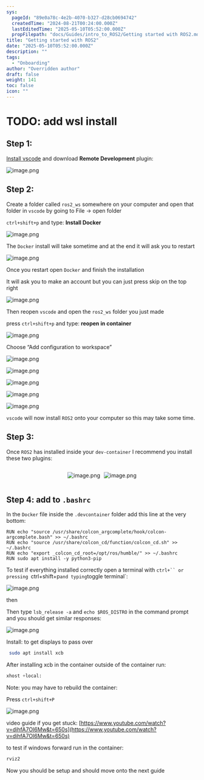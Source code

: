 ```yaml
---
sys:
  pageId: "89e0a78c-4e2b-4070-b327-d28cb0694742"
  createdTime: "2024-08-21T00:24:00.000Z"
  lastEditedTime: "2025-05-10T05:52:00.000Z"
  propFilepath: "docs/Guides/intro_to_ROS2/Getting started with ROS2.md"
title: "Getting started with ROS2"
date: "2025-05-10T05:52:00.000Z"
description: ""
tags:
  - "Onboarding"
author: "Overridden author"
draft: false
weight: 141
toc: false
icon: ""
---
```


# TODO: add wsl install

## Step 1:

[Install vscode](https://code.visualstudio.com/download) and download **Remote Development** plugin:

![image.png](https://prod-files-secure.s3.us-west-2.amazonaws.com/d518164a-d88e-44d1-a4ee-3adb3bd8bce0/efb52993-1881-4a40-b95e-6f020334f022/image.png?X-Amz-Algorithm=AWS4-HMAC-SHA256&X-Amz-Content-Sha256=UNSIGNED-PAYLOAD&X-Amz-Credential=ASIAZI2LB4666JWCR5D7%2F20250627%2Fus-west-2%2Fs3%2Faws4_request&X-Amz-Date=20250627T051046Z&X-Amz-Expires=3600&X-Amz-Security-Token=IQoJb3JpZ2luX2VjEHUaCXVzLXdlc3QtMiJHMEUCIQCcfJnw6Imym1wekIP59axXM803M5GoKN49OZw80Ty0YQIgPFSH7reDopbjhtzgS9MGOnT%2F00RRCU6FnUTF96goP8oq%2FwMIbhAAGgw2Mzc0MjMxODM4MDUiDLNUvOynAUnljnwYhCrcA5SAVf%2FZUSORkDylWqLE3RdgyA4SS07slYDeG6CUVUYbQpQ%2FYWhFg8wKCAzTBETP9KnaExkaUnt3k3QmoskucXkRG5QzhFOqxaEL51AJvVoYqOfwhXKRdB18rvElOMn5s4dd8H1eu1m1NoDIA%2BgEGdYNRgIUeymbNZxda8UF%2F6B4KUbIrE4YtxM8sgOYlO88W%2BERnFIwe4xZSWJt1U87reuvrobbIKl%2BT1XeMeWwmdUvl8%2FB78HYf6qdSGdJjDVYWzbn%2F5MwYjfAfc6PtmnVCWaMuUbxrAxPuXpqH5S65lpWwqM%2BYzJvElpruONOZPMbAmlhUXus%2FUi5e2yoOx%2BS7PaXStCzZHR6AEpG3aao%2FMdhY0ltgKAnR3C%2FVoOSOTfnwut%2BD%2FG9isMiSpUjK%2Bx2v31iTSYRefrnhBhhckcHazgW58dhT5zUSKT%2FZRVuxI01qf%2FQnI3nQ2U%2F8hWWlQsnSTtyqyR%2Fd4BETlS5U9jUKbkpVnrNxM%2FQjMbpON%2FP%2FDnH4MX1lslysFt4rEbjHnVVYvRAgAZHGWvbGwCIly2QpZNHn4alk2%2BcLU%2Fu7Rv%2FPY2LK0GGgPsW2vL8lToI4CPWWp135iUxVAwOir7EG2OIOseFkSKxiGLOVgYqjm1%2FMMnJ%2BMIGOqUB%2FseWx4eHkJofTjJpTDRw%2FKgUsXhq%2BggGRLjVTylsqkZ1xcqFyFBPGFao4B64M0uxHCd7VFHwAGc78iKs9Cu5JsAOcXTTL33MM4j28qNOtLhEF6Sn%2F0mAN8K0n6RO4B%2F5WMhM%2BVjzL2dHO9HTqprbhoSUVsKzyZiZ%2FxjxYrDQaM1dYO9bzLNKbSmtBCZTobk%2FCHwuCmQMAmoCsOu%2FvrvGfcSqeeqk&X-Amz-Signature=c57eedc943403e622614426e0526834f8e45eb1f667c0f839bc4b57bdc0ce177&X-Amz-SignedHeaders=host&x-amz-checksum-mode=ENABLED&x-id=GetObject)

## Step 2:

Create a folder called `ros2_ws` somewhere on your computer and open that folder in `vscode` by going to File → open folder 

`ctrl+shift+p` and type: **Install Docker**

![image.png](https://prod-files-secure.s3.us-west-2.amazonaws.com/d518164a-d88e-44d1-a4ee-3adb3bd8bce0/2269dc0e-1cd5-47ff-bceb-c04ad9b2eab0/image.png?X-Amz-Algorithm=AWS4-HMAC-SHA256&X-Amz-Content-Sha256=UNSIGNED-PAYLOAD&X-Amz-Credential=ASIAZI2LB4666JWCR5D7%2F20250627%2Fus-west-2%2Fs3%2Faws4_request&X-Amz-Date=20250627T051046Z&X-Amz-Expires=3600&X-Amz-Security-Token=IQoJb3JpZ2luX2VjEHUaCXVzLXdlc3QtMiJHMEUCIQCcfJnw6Imym1wekIP59axXM803M5GoKN49OZw80Ty0YQIgPFSH7reDopbjhtzgS9MGOnT%2F00RRCU6FnUTF96goP8oq%2FwMIbhAAGgw2Mzc0MjMxODM4MDUiDLNUvOynAUnljnwYhCrcA5SAVf%2FZUSORkDylWqLE3RdgyA4SS07slYDeG6CUVUYbQpQ%2FYWhFg8wKCAzTBETP9KnaExkaUnt3k3QmoskucXkRG5QzhFOqxaEL51AJvVoYqOfwhXKRdB18rvElOMn5s4dd8H1eu1m1NoDIA%2BgEGdYNRgIUeymbNZxda8UF%2F6B4KUbIrE4YtxM8sgOYlO88W%2BERnFIwe4xZSWJt1U87reuvrobbIKl%2BT1XeMeWwmdUvl8%2FB78HYf6qdSGdJjDVYWzbn%2F5MwYjfAfc6PtmnVCWaMuUbxrAxPuXpqH5S65lpWwqM%2BYzJvElpruONOZPMbAmlhUXus%2FUi5e2yoOx%2BS7PaXStCzZHR6AEpG3aao%2FMdhY0ltgKAnR3C%2FVoOSOTfnwut%2BD%2FG9isMiSpUjK%2Bx2v31iTSYRefrnhBhhckcHazgW58dhT5zUSKT%2FZRVuxI01qf%2FQnI3nQ2U%2F8hWWlQsnSTtyqyR%2Fd4BETlS5U9jUKbkpVnrNxM%2FQjMbpON%2FP%2FDnH4MX1lslysFt4rEbjHnVVYvRAgAZHGWvbGwCIly2QpZNHn4alk2%2BcLU%2Fu7Rv%2FPY2LK0GGgPsW2vL8lToI4CPWWp135iUxVAwOir7EG2OIOseFkSKxiGLOVgYqjm1%2FMMnJ%2BMIGOqUB%2FseWx4eHkJofTjJpTDRw%2FKgUsXhq%2BggGRLjVTylsqkZ1xcqFyFBPGFao4B64M0uxHCd7VFHwAGc78iKs9Cu5JsAOcXTTL33MM4j28qNOtLhEF6Sn%2F0mAN8K0n6RO4B%2F5WMhM%2BVjzL2dHO9HTqprbhoSUVsKzyZiZ%2FxjxYrDQaM1dYO9bzLNKbSmtBCZTobk%2FCHwuCmQMAmoCsOu%2FvrvGfcSqeeqk&X-Amz-Signature=b73864e76f7d071934556d3630c79d26197676fb33ed432778170da492da04f7&X-Amz-SignedHeaders=host&x-amz-checksum-mode=ENABLED&x-id=GetObject)

The `Docker` install will take sometime and at the end it will ask you to restart

![image.png](https://prod-files-secure.s3.us-west-2.amazonaws.com/d518164a-d88e-44d1-a4ee-3adb3bd8bce0/ed233f78-be33-4b1f-b89c-9c346c0e961e/image.png?X-Amz-Algorithm=AWS4-HMAC-SHA256&X-Amz-Content-Sha256=UNSIGNED-PAYLOAD&X-Amz-Credential=ASIAZI2LB4666JWCR5D7%2F20250627%2Fus-west-2%2Fs3%2Faws4_request&X-Amz-Date=20250627T051046Z&X-Amz-Expires=3600&X-Amz-Security-Token=IQoJb3JpZ2luX2VjEHUaCXVzLXdlc3QtMiJHMEUCIQCcfJnw6Imym1wekIP59axXM803M5GoKN49OZw80Ty0YQIgPFSH7reDopbjhtzgS9MGOnT%2F00RRCU6FnUTF96goP8oq%2FwMIbhAAGgw2Mzc0MjMxODM4MDUiDLNUvOynAUnljnwYhCrcA5SAVf%2FZUSORkDylWqLE3RdgyA4SS07slYDeG6CUVUYbQpQ%2FYWhFg8wKCAzTBETP9KnaExkaUnt3k3QmoskucXkRG5QzhFOqxaEL51AJvVoYqOfwhXKRdB18rvElOMn5s4dd8H1eu1m1NoDIA%2BgEGdYNRgIUeymbNZxda8UF%2F6B4KUbIrE4YtxM8sgOYlO88W%2BERnFIwe4xZSWJt1U87reuvrobbIKl%2BT1XeMeWwmdUvl8%2FB78HYf6qdSGdJjDVYWzbn%2F5MwYjfAfc6PtmnVCWaMuUbxrAxPuXpqH5S65lpWwqM%2BYzJvElpruONOZPMbAmlhUXus%2FUi5e2yoOx%2BS7PaXStCzZHR6AEpG3aao%2FMdhY0ltgKAnR3C%2FVoOSOTfnwut%2BD%2FG9isMiSpUjK%2Bx2v31iTSYRefrnhBhhckcHazgW58dhT5zUSKT%2FZRVuxI01qf%2FQnI3nQ2U%2F8hWWlQsnSTtyqyR%2Fd4BETlS5U9jUKbkpVnrNxM%2FQjMbpON%2FP%2FDnH4MX1lslysFt4rEbjHnVVYvRAgAZHGWvbGwCIly2QpZNHn4alk2%2BcLU%2Fu7Rv%2FPY2LK0GGgPsW2vL8lToI4CPWWp135iUxVAwOir7EG2OIOseFkSKxiGLOVgYqjm1%2FMMnJ%2BMIGOqUB%2FseWx4eHkJofTjJpTDRw%2FKgUsXhq%2BggGRLjVTylsqkZ1xcqFyFBPGFao4B64M0uxHCd7VFHwAGc78iKs9Cu5JsAOcXTTL33MM4j28qNOtLhEF6Sn%2F0mAN8K0n6RO4B%2F5WMhM%2BVjzL2dHO9HTqprbhoSUVsKzyZiZ%2FxjxYrDQaM1dYO9bzLNKbSmtBCZTobk%2FCHwuCmQMAmoCsOu%2FvrvGfcSqeeqk&X-Amz-Signature=3db48b626a5ea636e5e88a616be64cc8217244d2a0f8492c638a939f62ae8997&X-Amz-SignedHeaders=host&x-amz-checksum-mode=ENABLED&x-id=GetObject)

Once you restart open `Docker` and finish the installation

It will ask you to make an account but you can just press skip on the top right

![image.png](https://prod-files-secure.s3.us-west-2.amazonaws.com/d518164a-d88e-44d1-a4ee-3adb3bd8bce0/21010ad9-1659-4fd9-9f59-9932a09b2a3d/image.png?X-Amz-Algorithm=AWS4-HMAC-SHA256&X-Amz-Content-Sha256=UNSIGNED-PAYLOAD&X-Amz-Credential=ASIAZI2LB4666JWCR5D7%2F20250627%2Fus-west-2%2Fs3%2Faws4_request&X-Amz-Date=20250627T051046Z&X-Amz-Expires=3600&X-Amz-Security-Token=IQoJb3JpZ2luX2VjEHUaCXVzLXdlc3QtMiJHMEUCIQCcfJnw6Imym1wekIP59axXM803M5GoKN49OZw80Ty0YQIgPFSH7reDopbjhtzgS9MGOnT%2F00RRCU6FnUTF96goP8oq%2FwMIbhAAGgw2Mzc0MjMxODM4MDUiDLNUvOynAUnljnwYhCrcA5SAVf%2FZUSORkDylWqLE3RdgyA4SS07slYDeG6CUVUYbQpQ%2FYWhFg8wKCAzTBETP9KnaExkaUnt3k3QmoskucXkRG5QzhFOqxaEL51AJvVoYqOfwhXKRdB18rvElOMn5s4dd8H1eu1m1NoDIA%2BgEGdYNRgIUeymbNZxda8UF%2F6B4KUbIrE4YtxM8sgOYlO88W%2BERnFIwe4xZSWJt1U87reuvrobbIKl%2BT1XeMeWwmdUvl8%2FB78HYf6qdSGdJjDVYWzbn%2F5MwYjfAfc6PtmnVCWaMuUbxrAxPuXpqH5S65lpWwqM%2BYzJvElpruONOZPMbAmlhUXus%2FUi5e2yoOx%2BS7PaXStCzZHR6AEpG3aao%2FMdhY0ltgKAnR3C%2FVoOSOTfnwut%2BD%2FG9isMiSpUjK%2Bx2v31iTSYRefrnhBhhckcHazgW58dhT5zUSKT%2FZRVuxI01qf%2FQnI3nQ2U%2F8hWWlQsnSTtyqyR%2Fd4BETlS5U9jUKbkpVnrNxM%2FQjMbpON%2FP%2FDnH4MX1lslysFt4rEbjHnVVYvRAgAZHGWvbGwCIly2QpZNHn4alk2%2BcLU%2Fu7Rv%2FPY2LK0GGgPsW2vL8lToI4CPWWp135iUxVAwOir7EG2OIOseFkSKxiGLOVgYqjm1%2FMMnJ%2BMIGOqUB%2FseWx4eHkJofTjJpTDRw%2FKgUsXhq%2BggGRLjVTylsqkZ1xcqFyFBPGFao4B64M0uxHCd7VFHwAGc78iKs9Cu5JsAOcXTTL33MM4j28qNOtLhEF6Sn%2F0mAN8K0n6RO4B%2F5WMhM%2BVjzL2dHO9HTqprbhoSUVsKzyZiZ%2FxjxYrDQaM1dYO9bzLNKbSmtBCZTobk%2FCHwuCmQMAmoCsOu%2FvrvGfcSqeeqk&X-Amz-Signature=509d8aea4ffad1fa4ad5dc7f051ad64241464c658ce2dabbfa06f8b33de81668&X-Amz-SignedHeaders=host&x-amz-checksum-mode=ENABLED&x-id=GetObject)

Then reopen `vscode` and open the `ros2_ws` folder you just made

press `ctrl+shift+p` and type: **reopen in container**

![image.png](https://prod-files-secure.s3.us-west-2.amazonaws.com/d518164a-d88e-44d1-a4ee-3adb3bd8bce0/4e93b8c2-41ad-488c-8095-c74205196118/image.png?X-Amz-Algorithm=AWS4-HMAC-SHA256&X-Amz-Content-Sha256=UNSIGNED-PAYLOAD&X-Amz-Credential=ASIAZI2LB4666JWCR5D7%2F20250627%2Fus-west-2%2Fs3%2Faws4_request&X-Amz-Date=20250627T051046Z&X-Amz-Expires=3600&X-Amz-Security-Token=IQoJb3JpZ2luX2VjEHUaCXVzLXdlc3QtMiJHMEUCIQCcfJnw6Imym1wekIP59axXM803M5GoKN49OZw80Ty0YQIgPFSH7reDopbjhtzgS9MGOnT%2F00RRCU6FnUTF96goP8oq%2FwMIbhAAGgw2Mzc0MjMxODM4MDUiDLNUvOynAUnljnwYhCrcA5SAVf%2FZUSORkDylWqLE3RdgyA4SS07slYDeG6CUVUYbQpQ%2FYWhFg8wKCAzTBETP9KnaExkaUnt3k3QmoskucXkRG5QzhFOqxaEL51AJvVoYqOfwhXKRdB18rvElOMn5s4dd8H1eu1m1NoDIA%2BgEGdYNRgIUeymbNZxda8UF%2F6B4KUbIrE4YtxM8sgOYlO88W%2BERnFIwe4xZSWJt1U87reuvrobbIKl%2BT1XeMeWwmdUvl8%2FB78HYf6qdSGdJjDVYWzbn%2F5MwYjfAfc6PtmnVCWaMuUbxrAxPuXpqH5S65lpWwqM%2BYzJvElpruONOZPMbAmlhUXus%2FUi5e2yoOx%2BS7PaXStCzZHR6AEpG3aao%2FMdhY0ltgKAnR3C%2FVoOSOTfnwut%2BD%2FG9isMiSpUjK%2Bx2v31iTSYRefrnhBhhckcHazgW58dhT5zUSKT%2FZRVuxI01qf%2FQnI3nQ2U%2F8hWWlQsnSTtyqyR%2Fd4BETlS5U9jUKbkpVnrNxM%2FQjMbpON%2FP%2FDnH4MX1lslysFt4rEbjHnVVYvRAgAZHGWvbGwCIly2QpZNHn4alk2%2BcLU%2Fu7Rv%2FPY2LK0GGgPsW2vL8lToI4CPWWp135iUxVAwOir7EG2OIOseFkSKxiGLOVgYqjm1%2FMMnJ%2BMIGOqUB%2FseWx4eHkJofTjJpTDRw%2FKgUsXhq%2BggGRLjVTylsqkZ1xcqFyFBPGFao4B64M0uxHCd7VFHwAGc78iKs9Cu5JsAOcXTTL33MM4j28qNOtLhEF6Sn%2F0mAN8K0n6RO4B%2F5WMhM%2BVjzL2dHO9HTqprbhoSUVsKzyZiZ%2FxjxYrDQaM1dYO9bzLNKbSmtBCZTobk%2FCHwuCmQMAmoCsOu%2FvrvGfcSqeeqk&X-Amz-Signature=1841504769dea288e99cad6317c00120128e152b2f7aa0bca8b7ac2bf4548451&X-Amz-SignedHeaders=host&x-amz-checksum-mode=ENABLED&x-id=GetObject)

Choose “Add configuration to workspace”

![image.png](https://prod-files-secure.s3.us-west-2.amazonaws.com/d518164a-d88e-44d1-a4ee-3adb3bd8bce0/9560b282-5060-4989-ba37-97e7b2c22476/image.png?X-Amz-Algorithm=AWS4-HMAC-SHA256&X-Amz-Content-Sha256=UNSIGNED-PAYLOAD&X-Amz-Credential=ASIAZI2LB4666JWCR5D7%2F20250627%2Fus-west-2%2Fs3%2Faws4_request&X-Amz-Date=20250627T051046Z&X-Amz-Expires=3600&X-Amz-Security-Token=IQoJb3JpZ2luX2VjEHUaCXVzLXdlc3QtMiJHMEUCIQCcfJnw6Imym1wekIP59axXM803M5GoKN49OZw80Ty0YQIgPFSH7reDopbjhtzgS9MGOnT%2F00RRCU6FnUTF96goP8oq%2FwMIbhAAGgw2Mzc0MjMxODM4MDUiDLNUvOynAUnljnwYhCrcA5SAVf%2FZUSORkDylWqLE3RdgyA4SS07slYDeG6CUVUYbQpQ%2FYWhFg8wKCAzTBETP9KnaExkaUnt3k3QmoskucXkRG5QzhFOqxaEL51AJvVoYqOfwhXKRdB18rvElOMn5s4dd8H1eu1m1NoDIA%2BgEGdYNRgIUeymbNZxda8UF%2F6B4KUbIrE4YtxM8sgOYlO88W%2BERnFIwe4xZSWJt1U87reuvrobbIKl%2BT1XeMeWwmdUvl8%2FB78HYf6qdSGdJjDVYWzbn%2F5MwYjfAfc6PtmnVCWaMuUbxrAxPuXpqH5S65lpWwqM%2BYzJvElpruONOZPMbAmlhUXus%2FUi5e2yoOx%2BS7PaXStCzZHR6AEpG3aao%2FMdhY0ltgKAnR3C%2FVoOSOTfnwut%2BD%2FG9isMiSpUjK%2Bx2v31iTSYRefrnhBhhckcHazgW58dhT5zUSKT%2FZRVuxI01qf%2FQnI3nQ2U%2F8hWWlQsnSTtyqyR%2Fd4BETlS5U9jUKbkpVnrNxM%2FQjMbpON%2FP%2FDnH4MX1lslysFt4rEbjHnVVYvRAgAZHGWvbGwCIly2QpZNHn4alk2%2BcLU%2Fu7Rv%2FPY2LK0GGgPsW2vL8lToI4CPWWp135iUxVAwOir7EG2OIOseFkSKxiGLOVgYqjm1%2FMMnJ%2BMIGOqUB%2FseWx4eHkJofTjJpTDRw%2FKgUsXhq%2BggGRLjVTylsqkZ1xcqFyFBPGFao4B64M0uxHCd7VFHwAGc78iKs9Cu5JsAOcXTTL33MM4j28qNOtLhEF6Sn%2F0mAN8K0n6RO4B%2F5WMhM%2BVjzL2dHO9HTqprbhoSUVsKzyZiZ%2FxjxYrDQaM1dYO9bzLNKbSmtBCZTobk%2FCHwuCmQMAmoCsOu%2FvrvGfcSqeeqk&X-Amz-Signature=9b3c870c9f132f9cadb7a1531ba152dc7b9d70cdec26daf25a5cddc7f1866ca1&X-Amz-SignedHeaders=host&x-amz-checksum-mode=ENABLED&x-id=GetObject)

![image.png](https://prod-files-secure.s3.us-west-2.amazonaws.com/d518164a-d88e-44d1-a4ee-3adb3bd8bce0/2ee63f81-886b-48e8-a553-dc6e5eac99e4/image.png?X-Amz-Algorithm=AWS4-HMAC-SHA256&X-Amz-Content-Sha256=UNSIGNED-PAYLOAD&X-Amz-Credential=ASIAZI2LB4666JWCR5D7%2F20250627%2Fus-west-2%2Fs3%2Faws4_request&X-Amz-Date=20250627T051046Z&X-Amz-Expires=3600&X-Amz-Security-Token=IQoJb3JpZ2luX2VjEHUaCXVzLXdlc3QtMiJHMEUCIQCcfJnw6Imym1wekIP59axXM803M5GoKN49OZw80Ty0YQIgPFSH7reDopbjhtzgS9MGOnT%2F00RRCU6FnUTF96goP8oq%2FwMIbhAAGgw2Mzc0MjMxODM4MDUiDLNUvOynAUnljnwYhCrcA5SAVf%2FZUSORkDylWqLE3RdgyA4SS07slYDeG6CUVUYbQpQ%2FYWhFg8wKCAzTBETP9KnaExkaUnt3k3QmoskucXkRG5QzhFOqxaEL51AJvVoYqOfwhXKRdB18rvElOMn5s4dd8H1eu1m1NoDIA%2BgEGdYNRgIUeymbNZxda8UF%2F6B4KUbIrE4YtxM8sgOYlO88W%2BERnFIwe4xZSWJt1U87reuvrobbIKl%2BT1XeMeWwmdUvl8%2FB78HYf6qdSGdJjDVYWzbn%2F5MwYjfAfc6PtmnVCWaMuUbxrAxPuXpqH5S65lpWwqM%2BYzJvElpruONOZPMbAmlhUXus%2FUi5e2yoOx%2BS7PaXStCzZHR6AEpG3aao%2FMdhY0ltgKAnR3C%2FVoOSOTfnwut%2BD%2FG9isMiSpUjK%2Bx2v31iTSYRefrnhBhhckcHazgW58dhT5zUSKT%2FZRVuxI01qf%2FQnI3nQ2U%2F8hWWlQsnSTtyqyR%2Fd4BETlS5U9jUKbkpVnrNxM%2FQjMbpON%2FP%2FDnH4MX1lslysFt4rEbjHnVVYvRAgAZHGWvbGwCIly2QpZNHn4alk2%2BcLU%2Fu7Rv%2FPY2LK0GGgPsW2vL8lToI4CPWWp135iUxVAwOir7EG2OIOseFkSKxiGLOVgYqjm1%2FMMnJ%2BMIGOqUB%2FseWx4eHkJofTjJpTDRw%2FKgUsXhq%2BggGRLjVTylsqkZ1xcqFyFBPGFao4B64M0uxHCd7VFHwAGc78iKs9Cu5JsAOcXTTL33MM4j28qNOtLhEF6Sn%2F0mAN8K0n6RO4B%2F5WMhM%2BVjzL2dHO9HTqprbhoSUVsKzyZiZ%2FxjxYrDQaM1dYO9bzLNKbSmtBCZTobk%2FCHwuCmQMAmoCsOu%2FvrvGfcSqeeqk&X-Amz-Signature=c2c4ef0d9341ee6f4c177a52341e278eba3fd481b5a35811c613a832e99db1e9&X-Amz-SignedHeaders=host&x-amz-checksum-mode=ENABLED&x-id=GetObject)

![image.png](https://prod-files-secure.s3.us-west-2.amazonaws.com/d518164a-d88e-44d1-a4ee-3adb3bd8bce0/ae1580b2-b048-407e-aed9-b584224a7a04/image.png?X-Amz-Algorithm=AWS4-HMAC-SHA256&X-Amz-Content-Sha256=UNSIGNED-PAYLOAD&X-Amz-Credential=ASIAZI2LB4666JWCR5D7%2F20250627%2Fus-west-2%2Fs3%2Faws4_request&X-Amz-Date=20250627T051046Z&X-Amz-Expires=3600&X-Amz-Security-Token=IQoJb3JpZ2luX2VjEHUaCXVzLXdlc3QtMiJHMEUCIQCcfJnw6Imym1wekIP59axXM803M5GoKN49OZw80Ty0YQIgPFSH7reDopbjhtzgS9MGOnT%2F00RRCU6FnUTF96goP8oq%2FwMIbhAAGgw2Mzc0MjMxODM4MDUiDLNUvOynAUnljnwYhCrcA5SAVf%2FZUSORkDylWqLE3RdgyA4SS07slYDeG6CUVUYbQpQ%2FYWhFg8wKCAzTBETP9KnaExkaUnt3k3QmoskucXkRG5QzhFOqxaEL51AJvVoYqOfwhXKRdB18rvElOMn5s4dd8H1eu1m1NoDIA%2BgEGdYNRgIUeymbNZxda8UF%2F6B4KUbIrE4YtxM8sgOYlO88W%2BERnFIwe4xZSWJt1U87reuvrobbIKl%2BT1XeMeWwmdUvl8%2FB78HYf6qdSGdJjDVYWzbn%2F5MwYjfAfc6PtmnVCWaMuUbxrAxPuXpqH5S65lpWwqM%2BYzJvElpruONOZPMbAmlhUXus%2FUi5e2yoOx%2BS7PaXStCzZHR6AEpG3aao%2FMdhY0ltgKAnR3C%2FVoOSOTfnwut%2BD%2FG9isMiSpUjK%2Bx2v31iTSYRefrnhBhhckcHazgW58dhT5zUSKT%2FZRVuxI01qf%2FQnI3nQ2U%2F8hWWlQsnSTtyqyR%2Fd4BETlS5U9jUKbkpVnrNxM%2FQjMbpON%2FP%2FDnH4MX1lslysFt4rEbjHnVVYvRAgAZHGWvbGwCIly2QpZNHn4alk2%2BcLU%2Fu7Rv%2FPY2LK0GGgPsW2vL8lToI4CPWWp135iUxVAwOir7EG2OIOseFkSKxiGLOVgYqjm1%2FMMnJ%2BMIGOqUB%2FseWx4eHkJofTjJpTDRw%2FKgUsXhq%2BggGRLjVTylsqkZ1xcqFyFBPGFao4B64M0uxHCd7VFHwAGc78iKs9Cu5JsAOcXTTL33MM4j28qNOtLhEF6Sn%2F0mAN8K0n6RO4B%2F5WMhM%2BVjzL2dHO9HTqprbhoSUVsKzyZiZ%2FxjxYrDQaM1dYO9bzLNKbSmtBCZTobk%2FCHwuCmQMAmoCsOu%2FvrvGfcSqeeqk&X-Amz-Signature=0778ddc780187b8ab9564fa704042b8ddc2e536dd4dac6ea020d3bfb587b58ba&X-Amz-SignedHeaders=host&x-amz-checksum-mode=ENABLED&x-id=GetObject)

![image.png](https://prod-files-secure.s3.us-west-2.amazonaws.com/d518164a-d88e-44d1-a4ee-3adb3bd8bce0/53255b28-f75e-430f-b9e3-c0ac8577e42b/image.png?X-Amz-Algorithm=AWS4-HMAC-SHA256&X-Amz-Content-Sha256=UNSIGNED-PAYLOAD&X-Amz-Credential=ASIAZI2LB4666JWCR5D7%2F20250627%2Fus-west-2%2Fs3%2Faws4_request&X-Amz-Date=20250627T051046Z&X-Amz-Expires=3600&X-Amz-Security-Token=IQoJb3JpZ2luX2VjEHUaCXVzLXdlc3QtMiJHMEUCIQCcfJnw6Imym1wekIP59axXM803M5GoKN49OZw80Ty0YQIgPFSH7reDopbjhtzgS9MGOnT%2F00RRCU6FnUTF96goP8oq%2FwMIbhAAGgw2Mzc0MjMxODM4MDUiDLNUvOynAUnljnwYhCrcA5SAVf%2FZUSORkDylWqLE3RdgyA4SS07slYDeG6CUVUYbQpQ%2FYWhFg8wKCAzTBETP9KnaExkaUnt3k3QmoskucXkRG5QzhFOqxaEL51AJvVoYqOfwhXKRdB18rvElOMn5s4dd8H1eu1m1NoDIA%2BgEGdYNRgIUeymbNZxda8UF%2F6B4KUbIrE4YtxM8sgOYlO88W%2BERnFIwe4xZSWJt1U87reuvrobbIKl%2BT1XeMeWwmdUvl8%2FB78HYf6qdSGdJjDVYWzbn%2F5MwYjfAfc6PtmnVCWaMuUbxrAxPuXpqH5S65lpWwqM%2BYzJvElpruONOZPMbAmlhUXus%2FUi5e2yoOx%2BS7PaXStCzZHR6AEpG3aao%2FMdhY0ltgKAnR3C%2FVoOSOTfnwut%2BD%2FG9isMiSpUjK%2Bx2v31iTSYRefrnhBhhckcHazgW58dhT5zUSKT%2FZRVuxI01qf%2FQnI3nQ2U%2F8hWWlQsnSTtyqyR%2Fd4BETlS5U9jUKbkpVnrNxM%2FQjMbpON%2FP%2FDnH4MX1lslysFt4rEbjHnVVYvRAgAZHGWvbGwCIly2QpZNHn4alk2%2BcLU%2Fu7Rv%2FPY2LK0GGgPsW2vL8lToI4CPWWp135iUxVAwOir7EG2OIOseFkSKxiGLOVgYqjm1%2FMMnJ%2BMIGOqUB%2FseWx4eHkJofTjJpTDRw%2FKgUsXhq%2BggGRLjVTylsqkZ1xcqFyFBPGFao4B64M0uxHCd7VFHwAGc78iKs9Cu5JsAOcXTTL33MM4j28qNOtLhEF6Sn%2F0mAN8K0n6RO4B%2F5WMhM%2BVjzL2dHO9HTqprbhoSUVsKzyZiZ%2FxjxYrDQaM1dYO9bzLNKbSmtBCZTobk%2FCHwuCmQMAmoCsOu%2FvrvGfcSqeeqk&X-Amz-Signature=745369755bcfe3ffccfe0611eb48d040ba722e23b14482a3b5393cfdeb998b2b&X-Amz-SignedHeaders=host&x-amz-checksum-mode=ENABLED&x-id=GetObject)

![image.png](https://prod-files-secure.s3.us-west-2.amazonaws.com/d518164a-d88e-44d1-a4ee-3adb3bd8bce0/7c562767-5af9-4ffb-97d1-327bcdf4ee00/image.png?X-Amz-Algorithm=AWS4-HMAC-SHA256&X-Amz-Content-Sha256=UNSIGNED-PAYLOAD&X-Amz-Credential=ASIAZI2LB4666JWCR5D7%2F20250627%2Fus-west-2%2Fs3%2Faws4_request&X-Amz-Date=20250627T051046Z&X-Amz-Expires=3600&X-Amz-Security-Token=IQoJb3JpZ2luX2VjEHUaCXVzLXdlc3QtMiJHMEUCIQCcfJnw6Imym1wekIP59axXM803M5GoKN49OZw80Ty0YQIgPFSH7reDopbjhtzgS9MGOnT%2F00RRCU6FnUTF96goP8oq%2FwMIbhAAGgw2Mzc0MjMxODM4MDUiDLNUvOynAUnljnwYhCrcA5SAVf%2FZUSORkDylWqLE3RdgyA4SS07slYDeG6CUVUYbQpQ%2FYWhFg8wKCAzTBETP9KnaExkaUnt3k3QmoskucXkRG5QzhFOqxaEL51AJvVoYqOfwhXKRdB18rvElOMn5s4dd8H1eu1m1NoDIA%2BgEGdYNRgIUeymbNZxda8UF%2F6B4KUbIrE4YtxM8sgOYlO88W%2BERnFIwe4xZSWJt1U87reuvrobbIKl%2BT1XeMeWwmdUvl8%2FB78HYf6qdSGdJjDVYWzbn%2F5MwYjfAfc6PtmnVCWaMuUbxrAxPuXpqH5S65lpWwqM%2BYzJvElpruONOZPMbAmlhUXus%2FUi5e2yoOx%2BS7PaXStCzZHR6AEpG3aao%2FMdhY0ltgKAnR3C%2FVoOSOTfnwut%2BD%2FG9isMiSpUjK%2Bx2v31iTSYRefrnhBhhckcHazgW58dhT5zUSKT%2FZRVuxI01qf%2FQnI3nQ2U%2F8hWWlQsnSTtyqyR%2Fd4BETlS5U9jUKbkpVnrNxM%2FQjMbpON%2FP%2FDnH4MX1lslysFt4rEbjHnVVYvRAgAZHGWvbGwCIly2QpZNHn4alk2%2BcLU%2Fu7Rv%2FPY2LK0GGgPsW2vL8lToI4CPWWp135iUxVAwOir7EG2OIOseFkSKxiGLOVgYqjm1%2FMMnJ%2BMIGOqUB%2FseWx4eHkJofTjJpTDRw%2FKgUsXhq%2BggGRLjVTylsqkZ1xcqFyFBPGFao4B64M0uxHCd7VFHwAGc78iKs9Cu5JsAOcXTTL33MM4j28qNOtLhEF6Sn%2F0mAN8K0n6RO4B%2F5WMhM%2BVjzL2dHO9HTqprbhoSUVsKzyZiZ%2FxjxYrDQaM1dYO9bzLNKbSmtBCZTobk%2FCHwuCmQMAmoCsOu%2FvrvGfcSqeeqk&X-Amz-Signature=7f7707822b675118182dc96072e1d9aa18cdd03deb0b055c9545f0f43ff803f1&X-Amz-SignedHeaders=host&x-amz-checksum-mode=ENABLED&x-id=GetObject)

`vscode` will now install `ROS2` onto your computer so this may take some time.

## Step 3:

Once `ROS2` has installed inside your `dev-container` I recommend you install these two plugins:

<div style="display: flex;flex-direction: row; column-gap:10px; max-width: 630px;justify-content: center;">
<div>

![image.png](https://prod-files-secure.s3.us-west-2.amazonaws.com/d518164a-d88e-44d1-a4ee-3adb3bd8bce0/3fc3d550-5a54-4ba1-ba6b-faa01cdb7369/image.png?X-Amz-Algorithm=AWS4-HMAC-SHA256&X-Amz-Content-Sha256=UNSIGNED-PAYLOAD&X-Amz-Credential=ASIAZI2LB466WB2BOPMH%2F20250627%2Fus-west-2%2Fs3%2Faws4_request&X-Amz-Date=20250627T051049Z&X-Amz-Expires=3600&X-Amz-Security-Token=IQoJb3JpZ2luX2VjEHUaCXVzLXdlc3QtMiJHMEUCIQDQEKGupowLZAESgHhNqhGUcZW%2FFG4coW%2BmTjigD9KaBAIgMNzkn8XMErS0ayxJjAwONR0BwkA75ytbdT3pw5Zfz%2BMq%2FwMIbhAAGgw2Mzc0MjMxODM4MDUiDD7%2BE8GSkK0RSotUByrcA9MsS8Der4LECVa6KqblGCa55aGBOAxOXRg%2BgpkS9InfR6ifjOuXzGS2c7XjIgdaItGbe7yw%2ByCtAPFn2T1vt%2FWBlHmBjub1PtOb%2Bt7xYwkwdlTEVkVHX212%2BulIVN22%2F5ptjmjq5tzMnastZWu%2Bwr%2FSYCgxg4edk2RheoCTTJgvQwWYDwBxgES%2BX9FMc7oK8erh95MPuvNublfOPChCSc1ujQDIxrPXjGs%2FUQiWsKXxsa1K7RjqDWcvW7Acs1VQPX8gC4tWGZR6nxZW4ohfT0Adl3PX627294kL1GnKgGZdbb98Hb2WHG9t7ea2i7VeReidyfqZMfHNsg4wwtRXgdpZgQz%2BOeVxetwZ06wDjWbdD%2F0sHHHbU1oJCeSKhf7T9QFFMLKM683AhldJtocQyxmr0zEAs8E4QunfHXXgqy3pz08Gpzo5AG0n3rdwcz5FCkRzawTC%2F%2FOLOnhNwvZfa%2F6jQXCEdc7W3dSORfTX638RXZoJiPBhwmp5nbN2U2SwMNYifQZdGhTiAPzdN%2FIdVPP6NHnIATezvwdju6PIRgiXAbi458sJrLtVNC7HrvWkOK76FizUgz%2Bfuuj%2BhrTduASXwVgnAvwWtgwRvP1%2BJUfbegNAVTseaZZNc2aaMLzJ%2BMIGOqUB3LV7FhHuJ8U1KqfccQNeThkVQSuZi5KDS4d%2BEA%2BeJXegkYcnYiEepn9%2BFRqXV%2BxyVKwjTRyGsEsTrM9BkpPeR176gqUXYQrA5FD6ZiSH7UA7DsnX4SNrI%2FrN0052quMjbaBX%2BbwpOpeJryYGXrjlLcXnNzMWE7%2FRa1fbSoxdNVKvvk9%2Fn3Xc5lJSE%2BCFkSN4HhMszlgVZsWXqQObjnGXJ1AXTnJU&X-Amz-Signature=01053c9509e9ab91ca2e44cdbd5dd1676aa5b0bc14c0a99779e513b0fdb17249&X-Amz-SignedHeaders=host&x-amz-checksum-mode=ENABLED&x-id=GetObject)

</div>
<div>

![image.png](https://prod-files-secure.s3.us-west-2.amazonaws.com/d518164a-d88e-44d1-a4ee-3adb3bd8bce0/d994cc66-13c2-4093-a5a3-f84cf4601a82/image.png?X-Amz-Algorithm=AWS4-HMAC-SHA256&X-Amz-Content-Sha256=UNSIGNED-PAYLOAD&X-Amz-Credential=ASIAZI2LB466Z347KY7J%2F20250627%2Fus-west-2%2Fs3%2Faws4_request&X-Amz-Date=20250627T051049Z&X-Amz-Expires=3600&X-Amz-Security-Token=IQoJb3JpZ2luX2VjEHUaCXVzLXdlc3QtMiJGMEQCIBERg4cAUtcNS2aCU9IeEpTHzYDtO6lEM7dXJXaKMIo7AiBjqm%2FKyhuCDe99aVnrAwY0MRygVojd4WIQxEPzz7VPOir%2FAwhuEAAaDDYzNzQyMzE4MzgwNSIM2LrIz%2F1pGuZVxwLYKtwD3eNH6X0iobN56nv2S2bqK5uOxEE1%2BGX2edxF0W6iwcT%2FvrPpGlUqGgcYZvcVvuOZNeouHlbLVdm18j61ft7yiuEAaiWPJ2ytY8cy%2B3vaMYN%2BujRiwesgSoNPH%2BVcdmp4zwNuOyXvF9ifbrDby1jRsCqHFwJpL71LKMs0xaMLz%2FbP9BryJJY9OHzfLc5sYO4%2FtkTB4EXlChJMx0YO12PEjWA61x1lyO9oiDPfhE8GuYKfovR8%2FWW1IKcyZhL5SpaYsmiTNwbhvkpfsPeJBIcrvtR1ZWBN0ahDDvCsMI9wPZmu34Nmxd5oWRVoKFFPTJd14vd%2FDW6iGSD4%2F5mHxOlvzdhLcjK3DAotTu0ZzXshE0euHrDJoxsG%2B5MuK4i8FRrXt9V%2B1kAh8VRtTIMFa43jDAmoFBfVN5DiOVrCVNj6hAlNpMr62ZAiHSPhmP%2FMlJdcfkSdGFRfsCNhVplabqdC6OMEBs3f6O8FsNgQWyA0M4GBX5f%2Br2neYfZa3WTPOUDCO4wSvMnwiRshsfIaQjYUhz0Kbh3Ch3aD7Ww2%2F56cG7j1utj5MQ5I7IushwginEYgUzeWUQyXtlxip%2BWnybIW6%2BLJQsxR4nd0c2Yyjj%2BIstL5XDOAI8Ud3YlYfKQw5cn4wgY6pgGMS7AEAz75FN1G7kl7qxQPMZt7C9LlFmqgx4BZ5FaBQKT6yAxFcglsafgfgMKBHaIiui3orJ8z%2FdVHC59TJBWXcE9SOj9lrpuhKEKrcyw6Druv40jAoUnQ9YUB5bJh6QZjjS2Wgl5kGjuurzPk8OXpjWeW63gbpV8NcV93wlut1jh9ZOUORGGZ2wsO0%2BcG9L1cX9Vu9zWoOv%2BC3koUFtvqB0QCr9Vr&X-Amz-Signature=94db99a00a535c556d0799c5182d9204499c810741097fa094d1eb2f6382327e&X-Amz-SignedHeaders=host&x-amz-checksum-mode=ENABLED&x-id=GetObject)

</div>
</div>

## Step 4: add to `.bashrc`

In the `Docker` file inside the `.devcontainer` folder add this line at the very bottom: 

```docker
RUN echo "source /usr/share/colcon_argcomplete/hook/colcon-argcomplete.bash" >> ~/.bashrc
RUN echo "source /usr/share/colcon_cd/function/colcon_cd.sh" >> ~/.bashrc
RUN echo "export _colcon_cd_root=/opt/ros/humble/" >> ~/.bashrc
RUN sudo apt install -y python3-pip 
```

To test if everything installed correctly open a terminal with `ctrl+`` or pressing `ctrl+shift+p` and typing `toggle terminal`:

![image.png](https://prod-files-secure.s3.us-west-2.amazonaws.com/d518164a-d88e-44d1-a4ee-3adb3bd8bce0/6a4943d8-b04e-4c02-9a58-775f3384d1a5/image.png?X-Amz-Algorithm=AWS4-HMAC-SHA256&X-Amz-Content-Sha256=UNSIGNED-PAYLOAD&X-Amz-Credential=ASIAZI2LB4666JWCR5D7%2F20250627%2Fus-west-2%2Fs3%2Faws4_request&X-Amz-Date=20250627T051046Z&X-Amz-Expires=3600&X-Amz-Security-Token=IQoJb3JpZ2luX2VjEHUaCXVzLXdlc3QtMiJHMEUCIQCcfJnw6Imym1wekIP59axXM803M5GoKN49OZw80Ty0YQIgPFSH7reDopbjhtzgS9MGOnT%2F00RRCU6FnUTF96goP8oq%2FwMIbhAAGgw2Mzc0MjMxODM4MDUiDLNUvOynAUnljnwYhCrcA5SAVf%2FZUSORkDylWqLE3RdgyA4SS07slYDeG6CUVUYbQpQ%2FYWhFg8wKCAzTBETP9KnaExkaUnt3k3QmoskucXkRG5QzhFOqxaEL51AJvVoYqOfwhXKRdB18rvElOMn5s4dd8H1eu1m1NoDIA%2BgEGdYNRgIUeymbNZxda8UF%2F6B4KUbIrE4YtxM8sgOYlO88W%2BERnFIwe4xZSWJt1U87reuvrobbIKl%2BT1XeMeWwmdUvl8%2FB78HYf6qdSGdJjDVYWzbn%2F5MwYjfAfc6PtmnVCWaMuUbxrAxPuXpqH5S65lpWwqM%2BYzJvElpruONOZPMbAmlhUXus%2FUi5e2yoOx%2BS7PaXStCzZHR6AEpG3aao%2FMdhY0ltgKAnR3C%2FVoOSOTfnwut%2BD%2FG9isMiSpUjK%2Bx2v31iTSYRefrnhBhhckcHazgW58dhT5zUSKT%2FZRVuxI01qf%2FQnI3nQ2U%2F8hWWlQsnSTtyqyR%2Fd4BETlS5U9jUKbkpVnrNxM%2FQjMbpON%2FP%2FDnH4MX1lslysFt4rEbjHnVVYvRAgAZHGWvbGwCIly2QpZNHn4alk2%2BcLU%2Fu7Rv%2FPY2LK0GGgPsW2vL8lToI4CPWWp135iUxVAwOir7EG2OIOseFkSKxiGLOVgYqjm1%2FMMnJ%2BMIGOqUB%2FseWx4eHkJofTjJpTDRw%2FKgUsXhq%2BggGRLjVTylsqkZ1xcqFyFBPGFao4B64M0uxHCd7VFHwAGc78iKs9Cu5JsAOcXTTL33MM4j28qNOtLhEF6Sn%2F0mAN8K0n6RO4B%2F5WMhM%2BVjzL2dHO9HTqprbhoSUVsKzyZiZ%2FxjxYrDQaM1dYO9bzLNKbSmtBCZTobk%2FCHwuCmQMAmoCsOu%2FvrvGfcSqeeqk&X-Amz-Signature=ccbcf083c5807d98a7d367829cbbf8ec0c7ec5f36d10e57f2c1bffc0fa778196&X-Amz-SignedHeaders=host&x-amz-checksum-mode=ENABLED&x-id=GetObject)

then 

Then type `lsb_release -a` and `echo $ROS_DISTRO` in the command prompt and you should get similar responses:

![image.png](https://prod-files-secure.s3.us-west-2.amazonaws.com/d518164a-d88e-44d1-a4ee-3adb3bd8bce0/3e635dec-a805-4e85-8b9e-d000e5b71a4e/image.png?X-Amz-Algorithm=AWS4-HMAC-SHA256&X-Amz-Content-Sha256=UNSIGNED-PAYLOAD&X-Amz-Credential=ASIAZI2LB4666JWCR5D7%2F20250627%2Fus-west-2%2Fs3%2Faws4_request&X-Amz-Date=20250627T051046Z&X-Amz-Expires=3600&X-Amz-Security-Token=IQoJb3JpZ2luX2VjEHUaCXVzLXdlc3QtMiJHMEUCIQCcfJnw6Imym1wekIP59axXM803M5GoKN49OZw80Ty0YQIgPFSH7reDopbjhtzgS9MGOnT%2F00RRCU6FnUTF96goP8oq%2FwMIbhAAGgw2Mzc0MjMxODM4MDUiDLNUvOynAUnljnwYhCrcA5SAVf%2FZUSORkDylWqLE3RdgyA4SS07slYDeG6CUVUYbQpQ%2FYWhFg8wKCAzTBETP9KnaExkaUnt3k3QmoskucXkRG5QzhFOqxaEL51AJvVoYqOfwhXKRdB18rvElOMn5s4dd8H1eu1m1NoDIA%2BgEGdYNRgIUeymbNZxda8UF%2F6B4KUbIrE4YtxM8sgOYlO88W%2BERnFIwe4xZSWJt1U87reuvrobbIKl%2BT1XeMeWwmdUvl8%2FB78HYf6qdSGdJjDVYWzbn%2F5MwYjfAfc6PtmnVCWaMuUbxrAxPuXpqH5S65lpWwqM%2BYzJvElpruONOZPMbAmlhUXus%2FUi5e2yoOx%2BS7PaXStCzZHR6AEpG3aao%2FMdhY0ltgKAnR3C%2FVoOSOTfnwut%2BD%2FG9isMiSpUjK%2Bx2v31iTSYRefrnhBhhckcHazgW58dhT5zUSKT%2FZRVuxI01qf%2FQnI3nQ2U%2F8hWWlQsnSTtyqyR%2Fd4BETlS5U9jUKbkpVnrNxM%2FQjMbpON%2FP%2FDnH4MX1lslysFt4rEbjHnVVYvRAgAZHGWvbGwCIly2QpZNHn4alk2%2BcLU%2Fu7Rv%2FPY2LK0GGgPsW2vL8lToI4CPWWp135iUxVAwOir7EG2OIOseFkSKxiGLOVgYqjm1%2FMMnJ%2BMIGOqUB%2FseWx4eHkJofTjJpTDRw%2FKgUsXhq%2BggGRLjVTylsqkZ1xcqFyFBPGFao4B64M0uxHCd7VFHwAGc78iKs9Cu5JsAOcXTTL33MM4j28qNOtLhEF6Sn%2F0mAN8K0n6RO4B%2F5WMhM%2BVjzL2dHO9HTqprbhoSUVsKzyZiZ%2FxjxYrDQaM1dYO9bzLNKbSmtBCZTobk%2FCHwuCmQMAmoCsOu%2FvrvGfcSqeeqk&X-Amz-Signature=9bb01927cf1e9174f7b569005cb2c4b2f4ff9f5ed971da18fa686cb19f9cfdee&X-Amz-SignedHeaders=host&x-amz-checksum-mode=ENABLED&x-id=GetObject)

Install:  to get displays to pass over

```bash
 sudo apt install xcb
```

After installing xcb in the container outside of the container run:

```python
xhost +local:
```

Note: you may have to rebuild the container:

Press `ctrl+shift+P`

![image.png](https://prod-files-secure.s3.us-west-2.amazonaws.com/d518164a-d88e-44d1-a4ee-3adb3bd8bce0/6c2be660-2618-4c38-9c26-53554f7a0b7b/image.png?X-Amz-Algorithm=AWS4-HMAC-SHA256&X-Amz-Content-Sha256=UNSIGNED-PAYLOAD&X-Amz-Credential=ASIAZI2LB4666JWCR5D7%2F20250627%2Fus-west-2%2Fs3%2Faws4_request&X-Amz-Date=20250627T051046Z&X-Amz-Expires=3600&X-Amz-Security-Token=IQoJb3JpZ2luX2VjEHUaCXVzLXdlc3QtMiJHMEUCIQCcfJnw6Imym1wekIP59axXM803M5GoKN49OZw80Ty0YQIgPFSH7reDopbjhtzgS9MGOnT%2F00RRCU6FnUTF96goP8oq%2FwMIbhAAGgw2Mzc0MjMxODM4MDUiDLNUvOynAUnljnwYhCrcA5SAVf%2FZUSORkDylWqLE3RdgyA4SS07slYDeG6CUVUYbQpQ%2FYWhFg8wKCAzTBETP9KnaExkaUnt3k3QmoskucXkRG5QzhFOqxaEL51AJvVoYqOfwhXKRdB18rvElOMn5s4dd8H1eu1m1NoDIA%2BgEGdYNRgIUeymbNZxda8UF%2F6B4KUbIrE4YtxM8sgOYlO88W%2BERnFIwe4xZSWJt1U87reuvrobbIKl%2BT1XeMeWwmdUvl8%2FB78HYf6qdSGdJjDVYWzbn%2F5MwYjfAfc6PtmnVCWaMuUbxrAxPuXpqH5S65lpWwqM%2BYzJvElpruONOZPMbAmlhUXus%2FUi5e2yoOx%2BS7PaXStCzZHR6AEpG3aao%2FMdhY0ltgKAnR3C%2FVoOSOTfnwut%2BD%2FG9isMiSpUjK%2Bx2v31iTSYRefrnhBhhckcHazgW58dhT5zUSKT%2FZRVuxI01qf%2FQnI3nQ2U%2F8hWWlQsnSTtyqyR%2Fd4BETlS5U9jUKbkpVnrNxM%2FQjMbpON%2FP%2FDnH4MX1lslysFt4rEbjHnVVYvRAgAZHGWvbGwCIly2QpZNHn4alk2%2BcLU%2Fu7Rv%2FPY2LK0GGgPsW2vL8lToI4CPWWp135iUxVAwOir7EG2OIOseFkSKxiGLOVgYqjm1%2FMMnJ%2BMIGOqUB%2FseWx4eHkJofTjJpTDRw%2FKgUsXhq%2BggGRLjVTylsqkZ1xcqFyFBPGFao4B64M0uxHCd7VFHwAGc78iKs9Cu5JsAOcXTTL33MM4j28qNOtLhEF6Sn%2F0mAN8K0n6RO4B%2F5WMhM%2BVjzL2dHO9HTqprbhoSUVsKzyZiZ%2FxjxYrDQaM1dYO9bzLNKbSmtBCZTobk%2FCHwuCmQMAmoCsOu%2FvrvGfcSqeeqk&X-Amz-Signature=f8528f883ed8da14a707eaa333779b9417ab03040ff43236dc74f8d3a4498f3b&X-Amz-SignedHeaders=host&x-amz-checksum-mode=ENABLED&x-id=GetObject)

video guide if you get stuck: [https://www.youtube.com/watch?v=dihfA7Ol6Mw&t=650s](https://www.youtube.com/watch?v=dihfA7Ol6Mw&t=650s)

to test if windows forward run in the container:

```bash
rviz2
```

Now you should be setup and should move onto the next guide 
